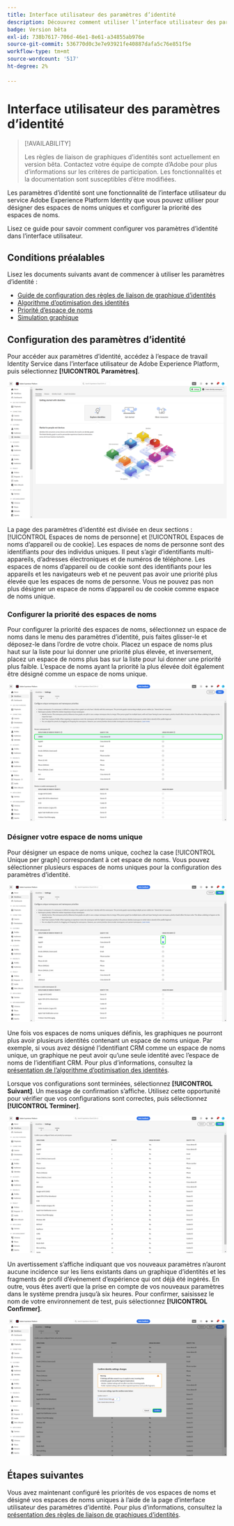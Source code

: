 ```yaml
---
title: Interface utilisateur des paramètres d’identité
description: Découvrez comment utiliser l’interface utilisateur des paramètres d’identité.
badge: Version bêta
exl-id: 738b7617-706d-46e1-8e61-a34855ab976e
source-git-commit: 536770d0c3e7e93921fe40887dafa5c76e851f5e
workflow-type: tm+mt
source-wordcount: '517'
ht-degree: 2%

---
```


# Interface utilisateur des paramètres d’identité

>[!AVAILABILITY]
>
>Les règles de liaison de graphiques d’identités sont actuellement en version bêta. Contactez votre équipe de compte d’Adobe pour plus d’informations sur les critères de participation. Les fonctionnalités et la documentation sont susceptibles d’être modifiées.

Les paramètres d’identité sont une fonctionnalité de l’interface utilisateur du service Adobe Experience Platform Identity que vous pouvez utiliser pour désigner des espaces de noms uniques et configurer la priorité des espaces de noms.

Lisez ce guide pour savoir comment configurer vos paramètres d’identité dans l’interface utilisateur.

## Conditions préalables

Lisez les documents suivants avant de commencer à utiliser les paramètres d’identité :

* [Guide de configuration des règles de liaison de graphique d’identités](./configuration.md)
* [Algorithme d’optimisation des identités](./identity-optimization-algorithm.md)
* [Priorité d’espace de noms](./namespace-priority.md)
* [Simulation graphique](./graph-simulation.md)

## Configuration des paramètres d’identité

Pour accéder aux paramètres d’identité, accédez à l’espace de travail Identity Service dans l’interface utilisateur de Adobe Experience Platform, puis sélectionnez **[!UICONTROL Paramètres]**.

![Bouton des paramètres d&#39;identité sélectionné.](../images/rules/identities-ui.png)

La page des paramètres d’identité est divisée en deux sections : [!UICONTROL Espaces de noms de personne] et [!UICONTROL Espaces de noms d’appareil ou de cookie]. Les espaces de noms de personne sont des identifiants pour des individus uniques. Il peut s’agir d’identifiants multi-appareils, d’adresses électroniques et de numéros de téléphone. Les espaces de noms d’appareil ou de cookie sont des identifiants pour les appareils et les navigateurs web et ne peuvent pas avoir une priorité plus élevée que les espaces de noms de personne. Vous ne pouvez pas non plus désigner un espace de noms d’appareil ou de cookie comme espace de noms unique.

### Configurer la priorité des espaces de noms

Pour configurer la priorité des espaces de noms, sélectionnez un espace de noms dans le menu des paramètres d’identité, puis faites glisser-le et déposez-le dans l’ordre de votre choix. Placez un espace de noms plus haut sur la liste pour lui donner une priorité plus élevée, et inversement, placez un espace de noms plus bas sur la liste pour lui donner une priorité plus faible. L’espace de noms ayant la priorité la plus élevée doit également être désigné comme un espace de noms unique.

![Espace de travail des paramètres d’identité avec un espace de noms de personne en surbrillance.](../images/rules/namespace-priority.png)

### Désigner votre espace de noms unique

Pour désigner un espace de noms unique, cochez la case [!UICONTROL Unique per graph] correspondant à cet espace de noms. Vous pouvez sélectionner plusieurs espaces de noms uniques pour la configuration des paramètres d’identité.

![Deux espaces de noms sélectionnés et définis comme uniques.](../images/rules/unique-namespace.png)

Une fois vos espaces de noms uniques définis, les graphiques ne pourront plus avoir plusieurs identités contenant un espace de noms unique. Par exemple, si vous avez désigné l’identifiant CRM comme un espace de noms unique, un graphique ne peut avoir qu’une seule identité avec l’espace de noms de l’identifiant CRM. Pour plus d’informations, consultez la [présentation de l’algorithme d’optimisation des identités](./identity-optimization-algorithm.md#unique-namespace).

Lorsque vos configurations sont terminées, sélectionnez **[!UICONTROL Suivant]**. Un message de confirmation s’affiche. Utilisez cette opportunité pour vérifier que vos configurations sont correctes, puis sélectionnez **[!UICONTROL Terminer]**.

![ La page de validation avec l’option Terminer mise en surbrillance.](../images/rules/finish.png)

Un avertissement s’affiche indiquant que vos nouveaux paramètres n’auront aucune incidence sur les liens existants dans un graphique d’identités et les fragments de profil d’événement d’expérience qui ont déjà été ingérés. En outre, vous êtes averti que la prise en compte de vos nouveaux paramètres dans le système prendra jusqu’à six heures. Pour confirmer, saisissez le nom de votre environnement de test, puis sélectionnez **[!UICONTROL Confirmer]**.

![Fenêtre de confirmation qui affiche un avertissement de retard de six heures avant le traitement des configurations.](../images/rules/confirm-settings.png)

## Étapes suivantes

Vous avez maintenant configuré les priorités de vos espaces de noms et désigné vos espaces de noms uniques à l’aide de la page d’interface utilisateur des paramètres d’identité. Pour plus d’informations, consultez la [présentation des règles de liaison de graphiques d’identités](./overview.md).
